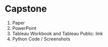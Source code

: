 # Capstone

1. Paper
2. PowerPoint
3. Tableau Workbook and Tableau Public: link
4. Python Code / Screenshots
